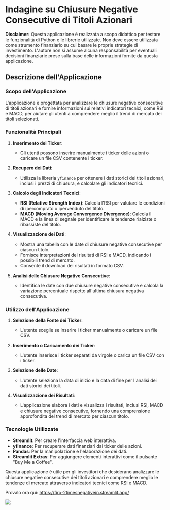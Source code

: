 # Indagine su Chiusure Negative Consecutive di Titoli Azionari

**Disclaimer:**
Questa applicazione è realizzata a scopo didattico per testare le funzionalità di Python e le librerie utilizzate. Non deve essere utilizzata come strumento finanziario su cui basare le proprie strategie di investimento. L'autore non si assume alcuna responsabilità per eventuali decisioni finanziarie prese sulla base delle informazioni fornite da questa applicazione.

## Descrizione dell'Applicazione

### Scopo dell'Applicazione
L'applicazione è progettata per analizzare le chiusure negative consecutive di titoli azionari e fornire informazioni sui relativi indicatori tecnici, come RSI e MACD, per aiutare gli utenti a comprendere meglio il trend di mercato dei titoli selezionati.

### Funzionalità Principali
1. **Inserimento dei Ticker**:
   - Gli utenti possono inserire manualmente i ticker delle azioni o caricare un file CSV contenente i ticker.

2. **Recupero dei Dati**:
   - Utilizza la libreria `yfinance` per ottenere i dati storici dei titoli azionari, inclusi i prezzi di chiusura, e calcolare gli indicatori tecnici.

3. **Calcolo degli Indicatori Tecnici**:
   - **RSI (Relative Strength Index)**: Calcola l'RSI per valutare le condizioni di ipercomprato o ipervenduto del titolo.
   - **MACD (Moving Average Convergence Divergence)**: Calcola il MACD e la linea di segnale per identificare le tendenze rialziste o ribassiste del titolo.

4. **Visualizzazione dei Dati**:
   - Mostra una tabella con le date di chiusure negative consecutive per ciascun titolo.
   - Fornisce interpretazioni dei risultati di RSI e MACD, indicando i possibili trend di mercato.
   - Consente il download dei risultati in formato CSV.

5. **Analisi delle Chiusure Negative Consecutive**:
   - Identifica le date con due chiusure negative consecutive e calcola la variazione percentuale rispetto all'ultima chiusura negativa consecutiva.

### Utilizzo dell'Applicazione
1. **Selezione della Fonte dei Ticker**:
   - L'utente sceglie se inserire i ticker manualmente o caricare un file CSV.

2. **Inserimento o Caricamento dei Ticker**:
   - L'utente inserisce i ticker separati da virgole o carica un file CSV con i ticker.

3. **Selezione delle Date**:
   - L'utente seleziona la data di inizio e la data di fine per l'analisi dei dati storici dei titoli.

4. **Visualizzazione dei Risultati**:
   - L'applicazione elabora i dati e visualizza i risultati, inclusi RSI, MACD e chiusure negative consecutive, fornendo una comprensione approfondita del trend di mercato per ciascun titolo.

### Tecnologie Utilizzate
- **Streamlit**: Per creare l'interfaccia web interattiva.
- **yfinance**: Per recuperare dati finanziari dai ticker delle azioni.
- **Pandas**: Per la manipolazione e l'elaborazione dei dati.
- **Streamlit Extras**: Per aggiungere elementi interattivi come il pulsante "Buy Me a Coffee".

Questa applicazione è utile per gli investitori che desiderano analizzare le chiusure negative consecutive dei titoli azionari e comprendere meglio le tendenze di mercato attraverso indicatori tecnici come RSI e MACD.

Provalo ora qui: https://firo-2timesnegativein.streamlit.app/

<a href="https://www.buymeacoffee.com/firo"><img src="https://img.buymeacoffee.com/button-api/?text=Buy me a coffee&emoji=☕&slug=firo&button_colour=FFDD00&font_colour=000000&font_family=Cookie&outline_colour=000000&coffee_colour=ffffff" /></a>
